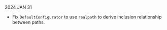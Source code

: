 
2024 JAN 31

*   Fix `DefaultConfigurator` to use `realpath` to derive inclusion relationship between paths.
